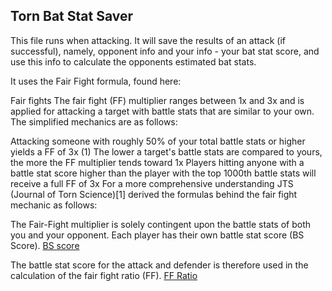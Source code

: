 ## Torn Bat Stat Saver

This file runs when attacking. It will save the results of an attack (if successful), namely, opponent info and your info - your bat stat score, and use this info to calculate the opponents estimated bat stats.

It uses the Fair Fight formula, found here: 

Fair fights
The fair fight (FF) multiplier ranges between 1x and 3x and is applied for attacking a target with battle stats that are similar to your own. The simplified mechanics are as follows:

Attacking someone with roughly 50% of your total battle stats or higher yields a FF of 3x (1)
The lower a target's battle stats are compared to yours, the more the FF multiplier tends toward 1x
Players hitting anyone with a battle stat score higher than the player with the top 1000th battle stats will receive a full FF of 3x
For a more comprehensive understanding JTS (Journal of Torn Science)[1] derived the formulas behind the fair fight mechanic as follows:

The Fair-Fight multiplier is solely contingent upon the battle stats of both you and your opponent. Each player has their own battle stat score (BS Score).
[BS score](https://github.com/edlau2/Tampermonkey/blob/master/BatStatSaver/BatStatScoreFormula.jpeg)

The battle stat score for the attack and defender is therefore used in the calculation of the fair fight ratio (FF).
[FF Ratio](https://cdn.discordapp.com/attachments/784118895366635561/891239901301993482/image0.jpg)
